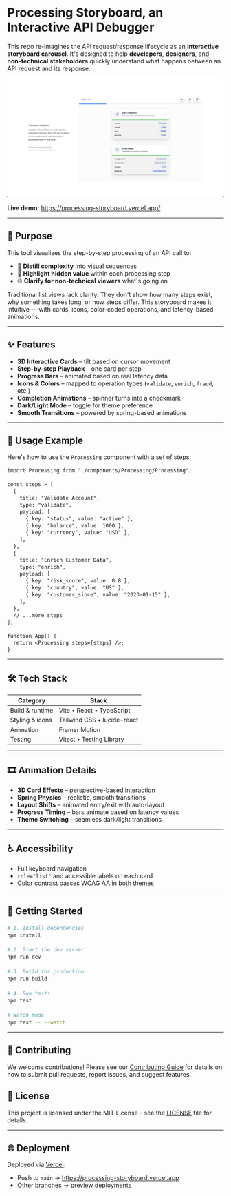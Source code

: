 # Processing Storyboard, an Interactive API Debugger

This repo re-imagines the API request/response lifecycle as an **interactive storyboard carousel**. It's designed to help **developers**, **designers**, and **non-technical stakeholders** quickly understand what happens between an API request and its response.

![Recording of the demo](./screenshot.png)

**Live demo:** https://processing-storyboard.vercel.app/

---

## 🧠 Purpose

This tool visualizes the step-by-step processing of an API call to:

- 🧩 **Distill complexity** into visual sequences
- 🎯 **Highlight hidden value** within each processing step
- 🌐 **Clarify for non-technical viewers** what's going on

Traditional list views lack clarity. They don't show how many steps exist, why something takes long, or how steps differ. This storyboard makes it intuitive — with cards, icons, color-coded operations, and latency-based animations.

---

## ✨ Features

- **3D Interactive Cards** – tilt based on cursor movement
- **Step-by-step Playback** – one card per step
- **Progress Bars** – animated based on real latency data
- **Icons & Colors** – mapped to operation types (`validate`, `enrich`, `fraud`, etc.)
- **Completion Animations** – spinner turns into a checkmark
- **Dark/Light Mode** – toggle for theme preference
- **Smooth Transitions** – powered by spring-based animations

---

## 🧪 Usage Example

Here's how to use the `Processing` component with a set of steps:

```tsx
import Processing from "./components/Processing/Processing";

const steps = [
  {
    title: "Validate Account",
    type: "validate",
    payload: [
      { key: "status", value: "active" },
      { key: "balance", value: 1000 },
      { key: "currency", value: "USD" },
    ],
  },
  {
    title: "Enrich Customer Data",
    type: "enrich",
    payload: [
      { key: "risk_score", value: 0.8 },
      { key: "country", value: "US" },
      { key: "customer_since", value: "2023-01-15" },
    ],
  },
  // ...more steps
];

function App() {
  return <Processing steps={steps} />;
}
```

---

## 🛠 Tech Stack

| Category        | Stack                       |
| --------------- | --------------------------- |
| Build & runtime | Vite • React • TypeScript   |
| Styling & icons | Tailwind CSS • lucide-react |
| Animation       | Framer Motion               |
| Testing         | Vitest • Testing Library    |

---

## 🎞 Animation Details

- **3D Card Effects** – perspective-based interaction
- **Spring Physics** – realistic, smooth transitions
- **Layout Shifts** – animated entry/exit with auto-layout
- **Progress Timing** – bars animate based on latency values
- **Theme Switching** – seamless dark/light transitions

---

## ♿ Accessibility

- Full keyboard navigation
- `role="list"` and accessible labels on each card
- Color contrast passes WCAG AA in both themes

---

## 🚀 Getting Started

```bash
# 1. Install dependencies
npm install

# 2. Start the dev server
npm run dev

# 3. Build for production
npm run build

# 4. Run tests
npm test

# Watch mode
npm test -- --watch
```

---

## 🤝 Contributing

We welcome contributions! Please see our [Contributing Guide](CONTRIBUTING.md) for details on how to submit pull requests, report issues, and suggest features.

## 📝 License

This project is licensed under the MIT License - see the [LICENSE](LICENSE) file for details.

---

## 🌐 Deployment

Deployed via [Vercel](https://vercel.com/):

- Push to `main` → https://processing-storyboard.vercel.app
- Other branches → preview deployments
